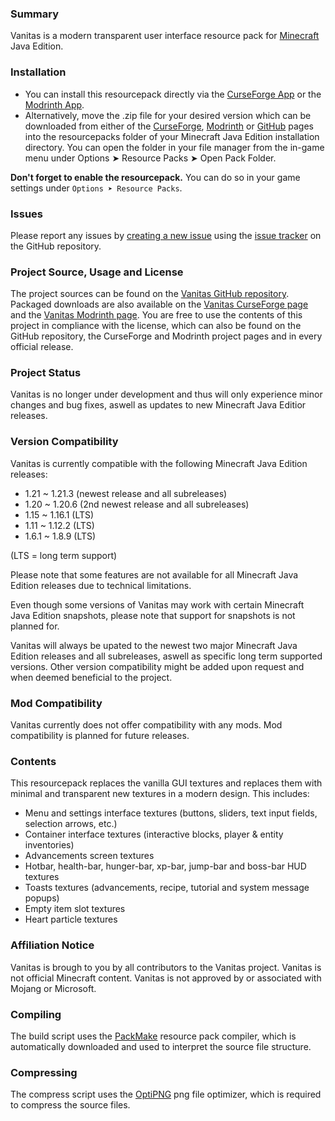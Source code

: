 ### Summary

Vanitas is a modern transparent user interface resource pack for [Minecraft](https://www.minecraft.net) Java Edition.

### Installation

- You can install this resourcepack directly via the [CurseForge App](https://www.curseforge.com/download/app) or the [Modrinth App](https://modrinth.com/app).
- Alternatively, move the .zip file for your desired version which can be downloaded from either of the [CurseForge](https://www.curseforge.com/minecraft/texture-packs/vanitas), [Modrinth](https://modrinth.com/resourcepack/vanitas) or [GitHub](https://github.com/iJustLeyxo/Vanitas) pages into the resourcepacks folder of your Minecraft Java Edition installation directory. You can open the folder in your file manager from the in-game menu under Options ➤ Resource Packs ➤ Open Pack Folder.

**Don't forget to enable the resourcepack.** You can do so in your game settings under `Options ➤ Resource Packs`.


### Issues

Please report any issues by [creating a new issue](https://github.com/iJustLeyxo/Vanitas/issues/new) using the [issue tracker](https://github.com/iJustLeyxo/Vanitas/issues/) on the GitHub repository.


### Project Source, Usage and License

The project sources can be found on the [Vanitas GitHub repository](https://github.com/iJustLeyxo/Vanitas). Packaged downloads are also available on the [Vanitas CurseForge page](https://www.curseforge.com/minecraft/texture-packs/vanitas) and the [Vanitas Modrinth page](https://modrinth.com/resourcepack/vanitas). You are free to use the contents of this project in compliance with the license, which can also be found on the GitHub repository, the CurseForge and Modrinth project pages and in every official release.


### Project Status

Vanitas is no longer under development and thus will only experience minor changes and bug fixes, aswell as updates to new Minecraft Java Editior releases.


### Version Compatibility

Vanitas is currently compatible with the following Minecraft Java Edition releases:
- 1.21 ~ 1.21.3 (newest release and all subreleases)
- 1.20 ~ 1.20.6 (2nd newest release and all subreleases)
- 1.15 ~ 1.16.1 (LTS)
- 1.11 ~ 1.12.2 (LTS)
- 1.6.1 ~ 1.8.9 (LTS)

(LTS = long term support)

Please note that some features are not available for all Minecraft Java Edition releases due to technical limitations.

Even though some versions of Vanitas may work with certain Minecraft Java Edition snapshots, please note that support for snapshots is not planned for.

Vanitas will always be upated to the newest two major Minecraft Java Edition releases and all subreleases, aswell as specific long term supported versions. Other version compatibility might be added upon request and when deemed beneficial to the project.


### Mod Compatibility

Vanitas currently does not offer compatibility with any mods. Mod compatibility is planned for future releases.


### Contents

This resourcepack replaces the vanilla GUI textures and replaces them with minimal and transparent new textures in a modern design. This includes:
- Menu and settings interface textures (buttons, sliders, text input fields, selection arrows, etc.)
- Container interface textures (interactive blocks, player & entity inventories)
- Advancements screen textures
- Hotbar, health-bar, hunger-bar, xp-bar, jump-bar and boss-bar HUD textures
- Toasts textures (advancements, recipe, tutorial and system message popups)
- Empty item slot textures
- Heart particle textures

### Affiliation Notice

Vanitas is brough to you by all contributors to the Vanitas project.
Vanitas is not official Minecraft content. Vanitas is not approved by or associated with Mojang or Microsoft.

### Compiling

The build script uses the [PackMake](https://github.com/iJustLeyxo/PackMake/) resource pack compiler, which is automatically downloaded and used to interpret the source file structure.

### Compressing

The compress script uses the [OptiPNG](https://optipng.sourceforge.net/) png file optimizer, which is required to compress the source files.
